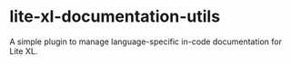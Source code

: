 # lite-xl-documentation-utils
A simple plugin to manage language-specific in-code documentation for Lite XL.
